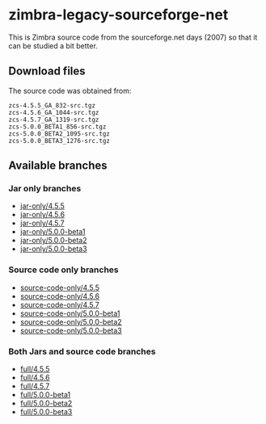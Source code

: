 # zimbra-legacy-sourceforge-net

This is Zimbra source code from the sourceforge.net days (2007) so that it can be studied a bit better.

## Download files

The source code was obtained from:

```
zcs-4.5.5_GA_832-src.tgz
zcs-4.5.6_GA_1044-src.tgz
zcs-4.5.7_GA_1319-src.tgz
zcs-5.0.0_BETA1_856-src.tgz
zcs-5.0.0_BETA2_1095-src.tgz
zcs-5.0.0_BETA3_1276-src.tgz
```

## Available branches

### Jar only branches

- [jar-only/4.5.5](https://github.com/adriangibanelbtactic/zimbra-legacy-sourceforge-net/tree/jar-only/4.5.5)
- [jar-only/4.5.6](https://github.com/adriangibanelbtactic/zimbra-legacy-sourceforge-net/tree/jar-only/4.5.6)
- [jar-only/4.5.7](https://github.com/adriangibanelbtactic/zimbra-legacy-sourceforge-net/tree/jar-only/4.5.7)
- [jar-only/5.0.0-beta1](https://github.com/adriangibanelbtactic/zimbra-legacy-sourceforge-net/tree/jar-only/5.0.0-beta1)
- [jar-only/5.0.0-beta2](https://github.com/adriangibanelbtactic/zimbra-legacy-sourceforge-net/tree/jar-only/5.0.0-beta2)
- [jar-only/5.0.0-beta3](https://github.com/adriangibanelbtactic/zimbra-legacy-sourceforge-net/tree/jar-only/5.0.0-beta3)

### Source code only branches

- [source-code-only/4.5.5](https://github.com/adriangibanelbtactic/zimbra-legacy-sourceforge-net/tree/source-code-only/4.5.5)
- [source-code-only/4.5.6](https://github.com/adriangibanelbtactic/zimbra-legacy-sourceforge-net/tree/source-code-only/4.5.6)
- [source-code-only/4.5.7](https://github.com/adriangibanelbtactic/zimbra-legacy-sourceforge-net/tree/source-code-only/4.5.7)
- [source-code-only/5.0.0-beta1](https://github.com/adriangibanelbtactic/zimbra-legacy-sourceforge-net/tree/source-code-only/5.0.0-beta1)
- [source-code-only/5.0.0-beta2](https://github.com/adriangibanelbtactic/zimbra-legacy-sourceforge-net/tree/source-code-only/5.0.0-beta2)
- [source-code-only/5.0.0-beta3](https://github.com/adriangibanelbtactic/zimbra-legacy-sourceforge-net/tree/source-code-only/5.0.0-beta3)

### Both Jars and source code branches

- [full/4.5.5](https://github.com/adriangibanelbtactic/zimbra-legacy-sourceforge-net/tree/full/4.5.5)
- [full/4.5.6](https://github.com/adriangibanelbtactic/zimbra-legacy-sourceforge-net/tree/full/4.5.6)
- [full/4.5.7](https://github.com/adriangibanelbtactic/zimbra-legacy-sourceforge-net/tree/full/4.5.7)
- [full/5.0.0-beta1](https://github.com/adriangibanelbtactic/zimbra-legacy-sourceforge-net/tree/full/5.0.0-beta1)
- [full/5.0.0-beta2](https://github.com/adriangibanelbtactic/zimbra-legacy-sourceforge-net/tree/full/5.0.0-beta2)
- [full/5.0.0-beta3](https://github.com/adriangibanelbtactic/zimbra-legacy-sourceforge-net/tree/full/5.0.0-beta3)
